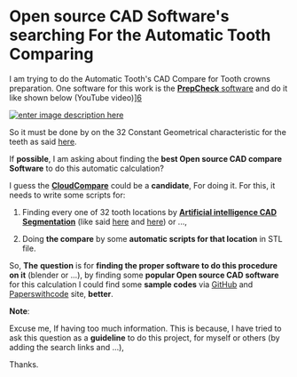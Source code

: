 # Open source CAD Software's searching For the Automatic Tooth Comparing

I am trying to do the Automatic Tooth's CAD Compare for Tooth crowns preparation. One software for this work is the [**PrepCheck** software][1] and do it like shown below (YouTube video)][6]

[![enter image description here][7]][7]

So it must be done by on the 32 Constant Geometrical characteristic for the teeth as said [here][4].

If **possible**, I am asking about finding the **best Open source CAD compare Software** to do this automatic calculation?


I guess the [**CloudCompare**][8] could be a **candidate**, For doing it. For this, it needs to write some scripts for:

 1.  Finding every one of 32 tooth locations by [**Artificial
    intelligence CAD Segmentation**][9] (like said [here][10] and
    [here][11]) or ...,
    
 
 2. Doing **the compare** by some **automatic scripts for that location** in
        STL file.

So, **The** **question** is for **finding the proper software to do this procedure on it** (blender or  ...), by finding some **popular Open source CAD software** for this calculation I could find some **sample codes** via [GitHub][12] and [Paperswithcode][13] site, **better**.


**Note**:

Excuse me, If having too much information. This is because, I have tried to ask this question as a **guideline** to do this project, for myself or others (by adding the search links and ...), 

Thanks.


  [1]: https://www.dentsplysirona.com/en/explore/universities-and-large-clinics/products/prepcheck.html
  [2]: https://www.nature.com/articles/srep25281
  [3]: https://i.stack.imgur.com/Cl8ic.png
  [4]: https://www.dentistry.umn.edu/sites/dentistry.umn.edu/files/module_on_crown_preparation.pdf
  [5]: https://i.stack.imgur.com/INMnm.png
  [6]: https://www.youtube.com/watch?v=qE9ArjjKIF0
  [7]: https://i.stack.imgur.com/NPbK7.jpg
  [8]: https://www.danielgm.net/cc/
  [9]: https://www.google.com/search?q=cad%20segmentations%20site%3Acolab.research.google.com&oq=cad%20segmentations%20site%3Acolab.research.google.com&aqs=chrome..69i57.18579j0j9&sourceid=chrome&ie=UTF-8
  [10]: https://medium.com/autodesk-university/autonomous-geometry-processing-using-machine-learning-and-forge-3b89b40e97cb
  [11]: https://github.com/timzhang642/3D-Machine-Learning
  [12]: https://www.google.com/search?q=site:https://github.com/%20stl%20file%20compare%20ai&sxsrf=ALeKk01FUx3jh7sFG3dB64uNb_5S9xVyXQ:1615679641575&source=lnms&tbm=isch
  [13]: https://www.google.com/search?q=site:https://paperswithcode.com/%20stl%20file%20compare%20ai&sxsrf=ALeKk01wimK5O0QgbOALxyxFECIb7BaelA:1615679013620&source=lnms&tbm=isch#imgrc=4qx73pbhnG6S_M
